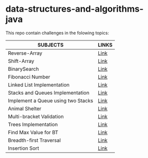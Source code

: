 # data-structures-and-algorithms-java


This repo contain challenges in the folowing topics:

SUBJECTS | LINKS             
--------|------------
Reverse-Array|[Link](/challenges/ArrayReverse)
Shift-Array|[Link](/challenges/ArrayShift)
BinarySearch|[Link](/challenges/BinarySearch)
Fibonacci Number|[Link](/challenges/FibonacciNumber)
Linked List Implementation| [Link](/Data-Structures2/app/src/main/java/Data/Structures2)
Stacks and Queues Implementation| [Link](/Data-Structures2/app/src/main/java/stacksandqueues)
Implement a Queue using two Stacks| [Link](/Data-Structures2/app/src/main/java/stacksandqueues)
Animal Shelter| [Link](/Data-Structures2/app/src/main/java/utilities)
Multi-bracket Validation| [Link](/Data-Structures2/app/src/main/java/utilities)
Trees Implementation| [Link](/Data-Structures2/app/src/main/java/tree)
Find Max Value for BT| [Link](/Data-Structures2/app/src/main/java/tree)
Breadth-first Traversal| [Link](/Data-Structures2/app/src/main/java/tree)
Insertion Sort|[Link](/Data-Structures2/app/src/main/java/sort)